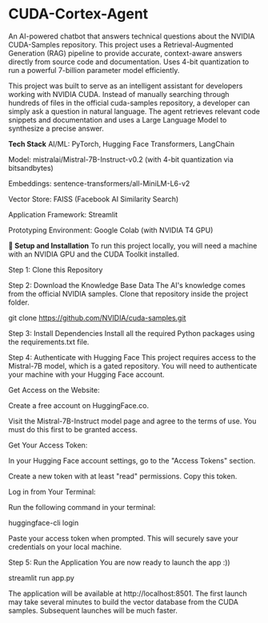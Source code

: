 # CUDA-Cortex-Agent

An AI-powered chatbot that answers technical questions about the NVIDIA CUDA-Samples repository. This project uses a Retrieval-Augmented Generation (RAG) pipeline to provide accurate, context-aware answers directly from source code and documentation. Uses 4-bit quantization to run a powerful 7-billion parameter model efficiently.

This project was built to serve as an intelligent assistant for developers working with NVIDIA CUDA. Instead of manually searching through hundreds of files in the official cuda-samples repository, a developer can simply ask a question in natural language. The agent retrieves relevant code snippets and documentation and uses a Large Language Model to synthesize a precise answer.

**Tech Stack**
AI/ML: PyTorch, Hugging Face Transformers, LangChain

Model: mistralai/Mistral-7B-Instruct-v0.2 (with 4-bit quantization via bitsandbytes)

Embeddings: sentence-transformers/all-MiniLM-L6-v2

Vector Store: FAISS (Facebook AI Similarity Search)

Application Framework: Streamlit

Prototyping Environment: Google Colab (with NVIDIA T4 GPU)

**🚀 Setup and Installation**
To run this project locally, you will need a machine with an NVIDIA GPU and the CUDA Toolkit installed.

Step 1: Clone this Repository

Step 2: Download the Knowledge Base Data
The AI's knowledge comes from the official NVIDIA samples. Clone that repository inside the project folder.

git clone https://github.com/NVIDIA/cuda-samples.git

Step 3: Install Dependencies
Install all the required Python packages using the requirements.txt file.

Step 4: Authenticate with Hugging Face
This project requires access to the Mistral-7B model, which is a gated repository. You will need to authenticate your machine with your Hugging Face account.

Get Access on the Website:

Create a free account on HuggingFace.co.

Visit the Mistral-7B-Instruct model page and agree to the terms of use. You must do this first to be granted access.

Get Your Access Token:

In your Hugging Face account settings, go to the "Access Tokens" section.

Create a new token with at least "read" permissions. Copy this token.

Log in from Your Terminal:

Run the following command in your terminal:

huggingface-cli login

Paste your access token when prompted. This will securely save your credentials on your local machine.

Step 5: Run the Application
You are now ready to launch the app :))

streamlit run app.py

The application will be available at http://localhost:8501. The first launch may take several minutes to build the vector database from the CUDA samples. Subsequent launches will be much faster.
